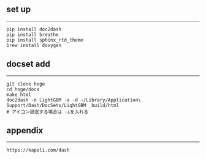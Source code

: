 ## set up
---
```
pip install doc2dash
pip install breathe
pip install sphinx_rtd_theme
brew install doxygen
```
## docset add
---
```
git clone hoge
cd hoge/docs
make html
doc2dash -n LightGBM -a -d ~/Library/Application\ Support/Dash/DocSets/LightGBM _build/html
# アイコン設定する場合は -iを入れる
```

## appendix
---
```
https://kapeli.com/dash
```
